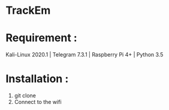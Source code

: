 # TrackEm

# Requirement :
  Kali-Linux 2020.1 | Telegram 7.3.1 | Raspberry Pi 4+ | Python 3.5
  
# Installation : 

1. git clone 
2. Connect to the wifi
